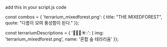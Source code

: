add this in your script.js code

const combos = { 'terrarium_mixedforest.png': { title: "THE MIXEDFOREST", quote: "다름이 모여 풍성함이 된다." }};

const terrariumDescriptions = { '🌱🌲🌳☀️💧': { img: 'terrarium_mixedforest.png', name: '혼합 숲 테라리움' }};

